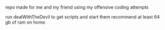repo made for me and my friend using my offensive coding attempts

run dealWithTheDevil to get scripts and start them
recommend at least 64 gb of ram on home
